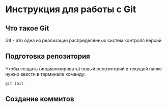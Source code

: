 # **Инструкция для работы с Git**



## Что такое Git

Git - это одна из реализаций распределённых систем контроля версий

## Подготовка репозитория

Чтобы создать (инциализировать) новый репозиторий в текущей папке нужно ввести в терминале команду:

    git init

## Создание коммитов
